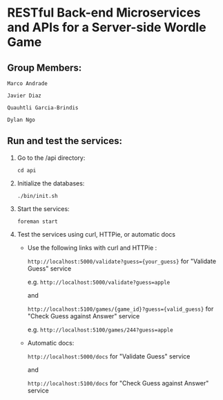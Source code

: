 # RESTful Back-end Microservices and APIs for a Server-side Wordle Game

## Group Members:

    Marco Andrade

    Javier Diaz

    Quauhtli Garcia-Brindis

    Dylan Ngo

## Run and test the services:

1. Go to the /api directory:

    ```
    cd api
    ```

2. Initialize the databases:

    ```
    ./bin/init.sh
    ```

3. Start the services:

    ```
    foreman start
    ```

4. Test the services using curl, HTTPie, or automatic docs
    
    * Use the following links with curl and HTTPie :

        `http://localhost:5000/validate?guess={your_guess}` for "Validate Guess" service

        e.g. `http://localhost:5000/validate?guess=apple`

        and

        `http://localhost:5100/games/{game_id}?guess={valid_guess}` for "Check Guess against Answer" service

        e.g. `http://localhost:5100/games/244?guess=apple`



    * Automatic docs:

        `http://localhost:5000/docs` for "Validate Guess" service 

        and 

        `http://localhost:5100/docs` for "Check Guess against Answer" service